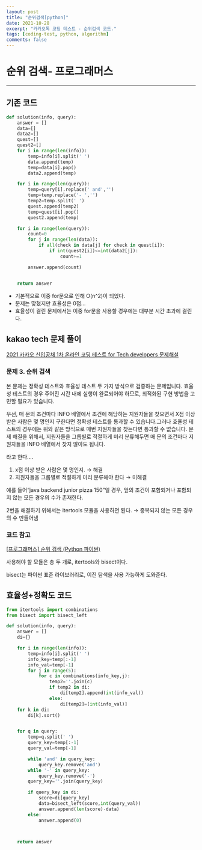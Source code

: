 ```yaml
---
layout: post
title: "순위검색[python]"
date: 2021-10-28
excerpt: "카카오톡 코딩 테스트 - 순위검색 코드."
tags: [coding-test, python, algorithm]
comments: false
---
```


# 순위 검색- 프로그래머스

---

## 기존 코드

```python
def solution(info, query):
    answer = []
    data=[]
    data2=[]
    quest=[]
    quest2=[]
    for i in range(len(info)):
        temp=info[i].split(' ')
        data.append(temp)
        temp=data[i].pop()
        data2.append(temp)

    for i in range(len(query)):
        temp=query[i].replace(' and','')
        temp=temp.replace('- ','')
        temp2=temp.split(' ')
        quest.append(temp2)
        temp=quest[i].pop()
        quest2.append(temp)

    for i in range(len(query)):
        count=0
        for j in range(len(data)):
            if all(check in data[j] for check in quest[i]):
                if int(quest2[i])<=int(data2[j]):
                    count+=1

        answer.append(count)


    return answer
```

- 기본적으로 이중 for문으로 인해 O(n^2)이 되었다.
- 문제는 맞혔지만 효율성은 0점...
- 효율성이 걸린 문제에서는 이중 for문을 사용할 경우에는 대부분 시간 초과에 걸린다.

## kakao tech 문제 풀이

[2021 카카오 신입공채 1차 온라인 코딩 테스트 for Tech developers 문제해설](https://tech.kakao.com/2021/01/25/2021-kakao-recruitment-round-1/)

### 문제 3. 순위 검색

본 문제는 정확성 테스트와 효율성 테스트 두 가지 방식으로 검증하는 문제입니다. 효율성 테스트의 경우 주어진 시간 내에 실행이 완료되어야 하므로, 최적화된 구현 방법을 고민할 필요가 있습니다.

우선, 매 문의 조건마다 INFO 배열에서 조건에 해당하는 지원자들을 찾으면서 X점 이상 받은 사람은 몇 명인지 구한다면 정확성 테스트를 통과할 수 있습니다.그러나 효율성 테스트의 경우에는 위와 같은 방식으로 매번 지원자들을 찾는다면 통과할 수 없습니다. 문제 해결을 위해서, 지원자들을 그룹별로 적절하게 미리 분류해두면 매 문의 조건마다 지원자들을 INFO 배열에서 찾지 않아도 됩니다.

라고 한다....

1. x점 이상 받은 사람은 몇 명인지. → 해결
2. 지원자들을 그룹별로 적절하게 미리 분류해야 한다 → 미해결

예를 들어“java backend junior pizza 150”일 경우, 앞의 조건이 포함되거나 포함되지 않는 모든 경우의 수가 존재한다.

2번을 해결하기 위해서는 itertools 모듈을 사용하면 된다. → 중복되지 않는 모든 경우의 수 만들어냄

### 코드 참고

[[프로그래머스] 순위 검색 (Python 파이썬)](https://hongcoding.tistory.com/56)

사용해야 할 모듈은 총 두 개로, itertools와 bisect이다.

bisect는 파이썬 표준 라이브러리로, 이진 탐색을 사용 가능하게 도와준다.

## 효율성+정확도 코드

```python
from itertools import combinations
from bisect import bisect_left

def solution(info, query):
    answer = []
    di={}

    for i in range(len(info)):
        temp=info[i].split(' ')
        info_key=temp[:-1]
        info_val=temp[-1]
        for j in range(5):
            for c in combinations(info_key,j):
                temp2=''.join(c)
                if temp2 in di:
                    di[temp2].append(int(info_val))
                else:
                    di[temp2]=[int(info_val)]
    for k in di:
        di[k].sort()


    for q in query:
        temp=q.split(' ')
        query_key=temp[:-1]
        query_val=temp[-1]

        while 'and' in query_key:
            query_key.remove('and')
        while '-' in query_key:
            query_key.remove('-')
        query_key=''.join(query_key)

        if query_key in di:
            score=di[query_key]
            data=bisect_left(score,int(query_val))
            answer.append(len(score)-data)
        else:
            answer.append(0)



    return answer
```
